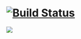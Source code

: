 # [![Build Status](http://ec2-52-66-106-146.ap-south-1.compute.amazonaws.com:8080/buildStatus/icon?job=Jenkins_To_Github)](http://ec2-13-233-224-150.ap-south-1.compute.amazonaws.com:8080/job/Jenkins_To_Github/)

<a href='http://ec2-13-233-224-150.ap-south-1.compute.amazonaws.com:8080/job/Jenkins_To_Github/'><img src='http://ec2-52-66-106-146.ap-south-1.compute.amazonaws.com:8080/buildStatus/icon?job=Jenkins_To_Github'></a>

